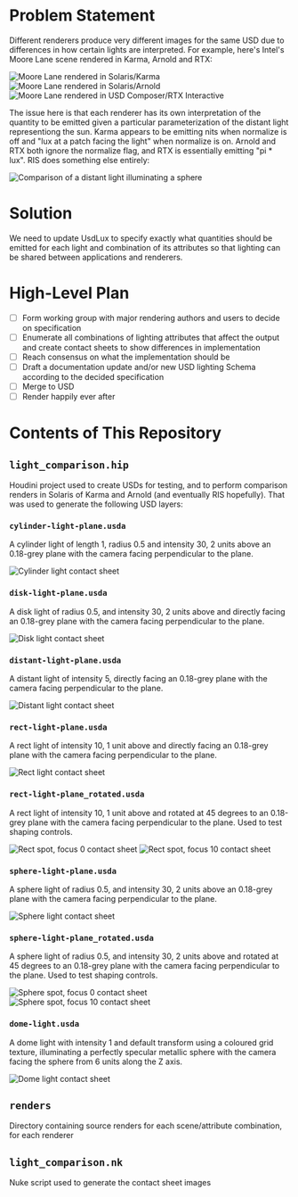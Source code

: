 # Problem Statement

Different renderers produce very different images for the same USD due to differences in how certain lights are interpreted. For example, here's Intel's Moore Lane scene rendered in Karma, Arnold and RTX:

![Moore Lane rendered in Solaris/Karma](renders/moore-lane/moore-lane_karma.jpg)
![Moore Lane rendered in Solaris/Arnold](renders/moore-lane/moore-lane_arnold.jpg)
![Moore Lane rendered in USD Composer/RTX Interactive](renders/moore-lane/moore-lane_rtx.jpg)

The issue here is that each renderer has its own interpretation of the quantity to be emitted given a particular parameterization of the distant light representiong the sun. Karma appears to be emitting nits when normalize is off and "lux at a patch facing the light" when normalize is on. Arnold and RTX both ignore the normalize flag, and RTX is essentially emitting "pi * lux". RIS does something else entirely:

![Comparison of a distant light illuminating a sphere](renders/distant_comparison.jpg)

# Solution
We need to update UsdLux to specify exactly what quantities should be emitted for each light and combination of its attributes so that lighting can be shared between applications and renderers.


# High-Level Plan
- [ ] Form working group with major rendering authors and users to decide on specification
- [ ] Enumerate all combinations of lighting attributes that affect the output and create contact sheets to show differences in implementation
- [ ] Reach consensus on what the implementation should be
- [ ] Draft a documentation update and/or new USD lighting Schema according to the decided specification
- [ ] Merge to USD
- [ ] Render happily ever after

# Contents of This Repository

## `light_comparison.hip`
Houdini project used to create USDs for testing, and to perform comparison renders in Solaris of Karma and Arnold (and eventually RIS hopefully). That was used to generate the following USD layers:

###  `cylinder-light-plane.usda` 
A cylinder light of length 1, radius 0.5 and intensity 30, 2 units above an 0.18-grey plane with the camera facing perpendicular to the plane.

![Cylinder light contact sheet](cylinder-light.jpg)

###  `disk-light-plane.usda` 
A disk light of radius 0.5, and intensity 30, 2 units above and directly facing an 0.18-grey plane with the camera facing perpendicular to the plane.

![Disk light contact sheet](disk-light.jpg)

###  `distant-light-plane.usda` 
A distant light of intensity 5, directly facing an 0.18-grey plane with the camera facing perpendicular to the plane.

![Distant light contact sheet](distant-light.jpg)

###  `rect-light-plane.usda` 
A rect light of intensity 10, 1 unit above and directly facing an 0.18-grey plane with the camera facing perpendicular to the plane.

![Rect light contact sheet](rect-light.jpg)

###  `rect-light-plane_rotated.usda` 
A rect light of intensity 10, 1 unit above and rotated at 45 degrees to an 0.18-grey plane with the camera facing perpendicular to the plane. Used to test shaping controls.

![Rect spot, focus 0 contact sheet](rect-light_spot_focus-0.jpg)
![Rect spot, focus 10 contact sheet](rect-light_spot_focus-10.jpg)

###  `sphere-light-plane.usda` 
A sphere light of radius 0.5, and intensity 30, 2 units above an 0.18-grey plane with the camera facing perpendicular to the plane.

![Sphere light contact sheet](sphere-light.jpg)

###  `sphere-light-plane_rotated.usda` 
A sphere light of radius 0.5, and intensity 30, 2 units above and rotated at 45 degrees to an 0.18-grey plane with the camera facing perpendicular to the plane. Used to test shaping controls.

![Sphere spot, focus 0 contact sheet](sphere-light_spot_focus-0.jpg)
![Sphere spot, focus 10 contact sheet](sphere-light_spot_focus-10.jpg)

### `dome-light.usda`
A dome light with intensity 1 and default transform using a coloured grid texture, illuminating a perfectly specular metallic sphere with the camera facing the sphere from 6 units along the Z axis.

![Dome light contact sheet](dome-light.jpg)

## `renders`
Directory containing source renders for each scene/attribute combination, for each renderer

## `light_comparison.nk`
Nuke script used to generate the contact sheet images
